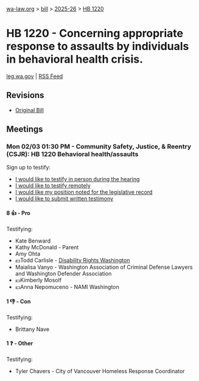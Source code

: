 [wa-law.org](/) > [bill](/bill/) > [2025-26](/bill/2025-26/) > [HB 1220](/bill/2025-26/hb/1220/)

# HB 1220 - Concerning appropriate response to assaults by individuals in behavioral health crisis.
[leg.wa.gov](https://app.leg.wa.gov/billsummary?BillNumber=1220&Year=2025&Initiative=false) | [RSS Feed](./rss.xml)

## Revisions
* [Original Bill](1/)

## Meetings
### Mon 02/03 01:30 PM - Community Safety, Justice, & Reentry (CSJR): HB 1220 Behavioral health/assaults
Sign up to testify:
* [I would like to testify in person during the hearing](https://app.leg.wa.gov/csi/Testifier/Add?chamber=House&mId=32679&aId=162669&caId=25372&tId=1)
* [I would like to testify remotely](https://app.leg.wa.gov/csi/Testifier/Add?chamber=House&mId=32679&aId=162669&caId=25372&tId=2)
* [I would like my position noted for the legislative record](https://app.leg.wa.gov/csi/Testifier/Add?chamber=House&mId=32679&aId=162669&caId=25372&tId=3)
* [I would like to submit written testimony](https://app.leg.wa.gov/csi/Testifier/Add?chamber=House&mId=32679&aId=162669&caId=25372&tId=4)

#### 8 👍 - Pro
Testifying:
* Kate Benward
* Kathy McDonald - Parent
* Amy Ohta
* 💵Todd Carlisle - [Disability Rights Washington](/org/disability_rights_washington/)
* Maialisa Vanyo - Washington Association of Criminal Defense Lawyers and Washington Defender Association
* 💵Kimberly Mosolf
* 💵Anna Nepomuceno - NAMI Washington

#### 1 👎 - Con
Testifying:
* Brittany Nave

#### 1 ❓ - Other
Testifying:
* Tyler Chavers - City of Vancouver Homeless Response Coordinator
